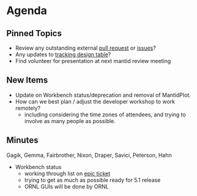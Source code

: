 Agenda
======

Pinned Topics
-------------
* Review any outstanding external [pull request](https://github.com/mantidproject/mantid/pulls?utf8=%E2%9C%93&q=is%3Apr+is%3Aopen+-label%3A%22State%3A+In+Progress%22) or [issues](https://github.com/mantidproject/mantid/issues)?
* Any updates to [tracking design table](https://github.com/mantidproject/documents/blob/master/Project-Management/TechnicalSteeringCommittee/reports/TSC-TrackingDesignProposals.md)?
* Find volunteer for presentation at next mantid review meeting

New Items
---------

* Update on Workbench status/deprecation and removal of MantidPlot.
* How can we best plan / adjust the developer workshop to work remotely?
  * including considering the time zones of attendees, and trying to involve as many people as possible.

Minutes
-------
Gagik, Gemma, Fairbrother, Nixon, Draper, Savici, Peterson, Hahn

* Workbench status
  * working through list on [epic ticket](https://github.com/mantidproject/mantid/issues/27475)
  * trying to get as much as possible ready for 5.1 release
  * ORNL GUIs will be done by ORNL
  
